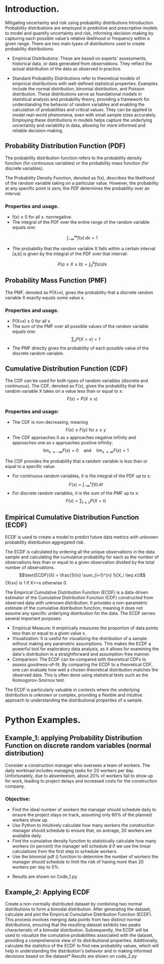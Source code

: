 # Introduction.
Mitigating uncertainty and risk using probability distributions
Introduction
Probability distributions are employed in predictive and prescriptive models to model and quantify uncertainty and risk, informing decision-making by capturing each possible value's relative likelihood or frequency within a given range. There are two main types of distributions used to create probability distributions:

- Empirical Distributions: These are based on experts' assessments, historical data, or data generated from observations. They reflect the actual distribution of the data as observed in practice.
 
- Standard Probability Distributions refer to theoretical models of empirical distributions with well-defined statistical properties. Examples include the normal distribution, binomial distribution, and Poisson distribution. These distributions serve as foundational models in statistical analysis and probability theory, providing a framework for understanding the behavior of random variables and enabling the calculation of probabilities and critical values. They can be applied to model real-world phenomena, even with small sample sizes accurately. Employing these distributions in models helps capture the underlying uncertainty and variability in data, allowing for more informed and reliable decision-making.
## Probability Distribution Function (PDF)
The probability distribution function refers to the probability density function (for continuous variables) or the probability mass function (for discrete variables).

The Probability Density Function, denoted as f(x), describes the likelihood of the random variable taking on a particular value. However, the probability at any specific point is zero; the PDF determines the probability over an interval.
  ### Properties and usage.
- f(x) ≥ 0 for all x. nonnegative.
- The integral of the PDF over the entire range of the random variable equals one:
  
$$\int_{-\infty}^{\infty} f(x) \, dx = 1$$
    
- The probability that the random variable X falls within a certain interval [a,b] is given by the integral of the PDF over that interval: 

$$P(a \leq X \leq b) = \int_{a}^{b} f(x)dx$$

## Probability Mass Function (PMF)
The PMF, denoted as P(X=x), gives the probability that a discrete random variable X exactly equals some value x.
### Properties and usage.
- P(X=x) ≥ 0 for all x.
- The sum of the PMF over all possible values of the random variable equals one:
$$\sum_{x} P(X = x) = 1$$
- The PMF directly gives the probability of each possible value of the discrete random variable.
## Cumulative Distribution Function (CDF)
The CDF can be used for both types of random variables (discrete and continuous).
The CDF, denoted as F(x), gives the probability that the random variable X takes on a value less than or equal to x: 
$$F(x) = P(X \leq x)$$
### Properties and usage:
- The CDF is non-decreasing, meaning
  $$F(x) \leq F(y) \text{ for } x \leq y$$
- The CDF approaches 0 as x approaches negative infinity and approaches one as x approaches positive infinity: 
$$\lim_{x \to -\infty} F(x) = 0 \quad \text{and} \quad \lim_{x \to \infty} F(x) = 1$$

The CDF provides the probability that a random variable is less than or equal to a specific value. 
- For continuous random variables, it is the integral of the PDF up to x:
$$F(x) = \int_{-\infty}^{x} f(t) \, dt$$
- For discrete random variables, it is the sum of the PMF up to x:
$$F(x) = \sum_{t \leq x} P(X = t)$$
## Empirical Cumulative Distribution Function (ECDF)
ECDF is used to  create a model to predict future data metrics with unknown probability distribution aggregated risk.

The ECDF is calculated by ordering all the unique observations in the data sample and calculating the cumulative probability for each as the number of observations less than or equal to a given observation divided by the total number of observations.
$$\text{ECDF}(X) = \frac{1}{n} \sum_{i=1}^{n} 1\{X_i \leq x\}$$
{Xi≤x} is 1 if X<=x otherwise 0.

The Empirical Cumulative Distribution Function (ECDF) is a data-driven estimator of the Cumulative Distribution Function (CDF) constructed from observed data with unknown distribution. It provides a non-parametric estimate of the cumulative distribution function, meaning it does not assume any specific underlying distribution for the data. The ECDF serves several important purposes:
- Empirical Measure: It empirically measures the proportion of data points less than or equal to a given value x.
- Visualization: It is useful for visualizing the distribution of a sample without making any parametric assumptions. This makes the ECDF a powerful tool for exploratory data analysis, as it allows for examining the data's distribution in a straightforward and assumption-free manner.
- Comparison: The ECDF can be compared with theoretical CDFs to assess goodness-of-fit. By comparing the ECDF to a theoretical CDF, one can evaluate how well a chosen theoretical distribution matches the observed data. This is often done using statistical tests such as the Kolmogorov-Smirnov test.

The ECDF is particularly valuable in contexts where the underlying distribution is unknown or complex, providing a flexible and intuitive approach to understanding the distributional properties of a sample.
# Python Examples.
## Example_1: applying Probability Distribution Function on discrete random variables (normal distribution)
Consider a construction manager who oversees a team of workers. The daily workload includes managing tasks for 20 workers per day. Unfortunately, due to absenteeism, about 20% of workers fail to show up for work, leading to project delays and increased costs for the construction company.
### Objective:
- Find the ideal number of workers the manager should schedule daily to ensure the project stays on track, assuming only 80% of the planned workers show up.
- Use Python to intuitively calculate how many workers the construction manager should schedule to ensure that, on average, 20 workers are available daily.
- Find the cumulative density function to statistically calculate how many workers (in percent) the manager will schedule d if we use the linear calculations from the first step to schedule workers.
- Use the binomial pdf () function to determine the number of workers the manager should schedule to limit the risk of having more than 20 workers per day to 5%.

* Results are shown on Code_1.py
## Example_2:  Applying ECDF
Create a non-normally distributed dataset by combining two normal distributions to form a bimodal distribution. After generating the dataset, calculate and plot the Empirical Cumulative Distribution Function (ECDF). This process involves merging data points from two distinct normal distributions, ensuring that the resulting dataset exhibits two peaks characteristic of a bimodal distribution. Subsequently, the ECDF will be used to visualize the cumulative probabilities associated with the dataset, providing a comprehensive view of its distributional properties. Additionally, calculate the statistics of the ECDF to find new probability values, which will help in understanding the distribution's behavior and in making informed decisions based on the dataset* Results are shown on code_2.py
